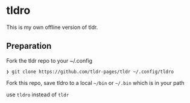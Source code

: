 # tldro

This is my own offline version of tldr.

## Preparation

Fork the tldr repo to your ~/.config

```terminal
❯ git clone https://github.com/tldr-pages/tldr ~/.config/tldro
```

Fork this repo, save tldro to a local `~/bin` or `~/.bin` which is in your path

use `tldro` instead of `tldr`
